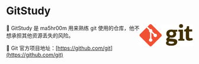 # GitStudy

<a>
    <img align="right" height="60px" src="./public/gits.png">
</a>

👀 GitStudy 是 ma5hr00m 用来熟练 git 使用的仓库，他不想承担其他资源丢失的风险。

🔗 Git 官方项目地址：[https://github.com/git](https://github.com/git)
